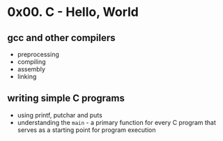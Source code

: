 # 0x00. C - Hello, World

## gcc and other compilers
- preprocessing
- compiling
- assembly 
- linking

## writing simple C programs
- using printf, putchar and puts
- understanding the `main` - a primary function for every 
C program that serves as a starting point for program execution 
